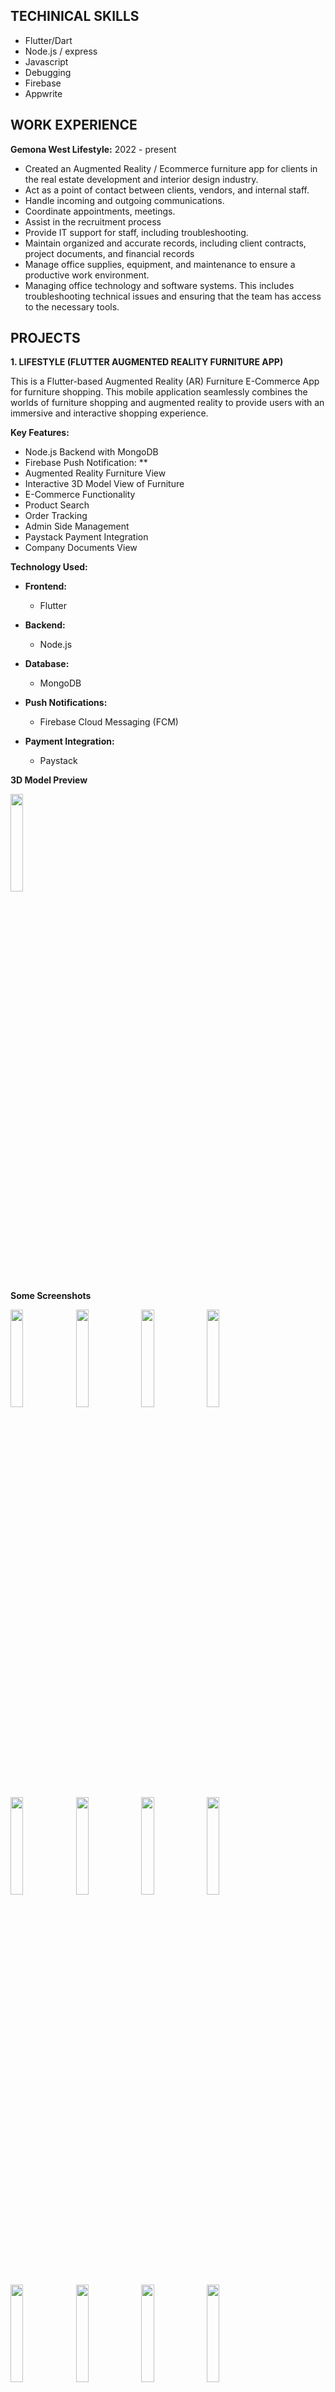 
## TECHINICAL SKILLS
- Flutter/Dart
- Node.js / express
- Javascript
- Debugging
- Firebase
- Appwrite

  
## WORK EXPERIENCE
**Gemona West Lifestyle:**  2022 - present
 - Created an Augmented Reality / Ecommerce furniture app for clients in the real estate development and interior design industry.
 - Act as a point of contact between clients, vendors, and internal staff.
 - Handle incoming and outgoing communications.
 - Coordinate appointments, meetings.
 - Assist in the recruitment process
 - Provide IT support for staff, including troubleshooting.
 - Maintain organized and accurate records, including client contracts, project documents, and financial records
 - Manage office supplies, equipment, and maintenance to ensure a productive work environment.
 - Managing office technology and software systems. This includes troubleshooting technical issues and ensuring that the team has access to the necessary tools.

## PROJECTS

**1. LIFESTYLE (FLUTTER AUGMENTED REALITY FURNITURE APP)**

This is a Flutter-based Augmented Reality (AR) Furniture E-Commerce App for furniture shopping. This mobile application seamlessly combines the worlds of furniture shopping and augmented reality to provide users with an immersive and interactive shopping experience.

**Key Features:**

- Node.js Backend with MongoDB
- Firebase Push Notification: **
- Augmented Reality Furniture View
- Interactive 3D Model View of Furniture
- E-Commerce Functionality
- Product Search
- Order Tracking
- Admin Side Management 
- Paystack Payment Integration
- Company Documents View

**Technology Used:**

- **Frontend:**
  - Flutter

- **Backend:**
  - Node.js

- **Database:**
  - MongoDB

- **Push Notifications:**
  - Firebase Cloud Messaging (FCM)

- **Payment Integration:**
  - Paystack


**3D Model Preview**

<img src="3d_preview.gif" width="20%" height="20%">

**Some Screenshots**

<img src="Home.png" width="20%" height="20%"> 
<img src="signUp.png" width="20%" height="20%">
<img src="category.png" width="20%" height="20%">
<img src="all_products.png" width="20%" height="20%">
<img src="Search.png" width="20%" height="20%">
<img src="Doc.png" width="20%" height="20%">
<img src="Cart.png" width="20%" height="20%">
<img src="notification.png" width="20%" height="20%">
<img src="AR.png" width="20%" height="20%">
<img src="productDetails.png" width="20%" height="20%">
<img src="add_product.png" width="20%" height="20%">
<img src="edit_product.png" width="20%" height="20%">
<img src="Tracking.png" width="20%" height="20%">


Some improvements have been made to the UI, such as fixing inconsistent text colors and addressing other minor faults. I'll update the screenshots as soon as I'm chanced.


## 2. FLUTTER SMART-HOME ANIMATED UI

Welcome to the 'Animated Smart Home App'.

This is more like a flutter UI freestyle. It features some really cool animation with a futuristic look and feel.


**Animation Preview**

![Preview](gif.gif)

![App UI](ui.png)


**3. FLUTTER ANALOG-CLOCK (LIGHT AND DART THEME)**
Welcome to the Flutter Analog-Clock.

This project is an actual working analog clock and not just a UI. It features both dark mode and light mode, automatically transitioning to dark mode at night and light mode during the day. However, if you wish to time travel to either daytime or nighttime, you can achieve that simply by tapping a button.

**Preview**

<img src="clock-preview.gif" width="40%" height="40%">

**Screenshots**

<img src="clock_dark.png" width="40%" height="40%">
<img src="clock-light.png" width="40%" height="40%">


